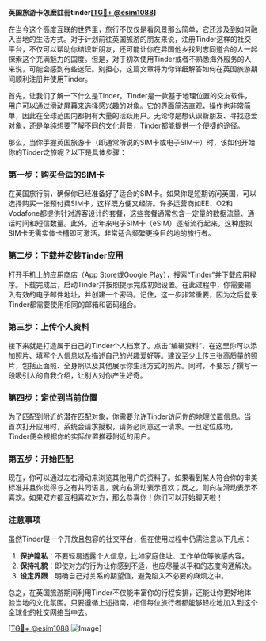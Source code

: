 **英国旅游卡怎麽註冊tinder[[TG💪+ @esim1088](https://t.me/s/esim1088)]**

在当今这个高度互联的世界里，旅行不仅仅是看风景那么简单，它还涉及到如何融入当地的生活方式。对于计划前往英国旅游的朋友来说，注册Tinder这样的社交平台，不仅可以帮助你结识新朋友，还可能让你在异国他乡找到志同道合的人一起探索这个充满魅力的国度。但是，对于初次使用Tinder或者不熟悉海外服务的人来说，可能会感到有些迷茫。别担心，这篇文章将为你详细解答如何在英国旅游期间顺利注册并使用Tinder。

首先，让我们了解一下什么是Tinder。Tinder是一款基于地理位置的交友软件，用户可以通过滑动屏幕来选择感兴趣的对象。它的界面简洁直观，操作也非常简单，因此在全球范围内都拥有大量的活跃用户。无论你是想认识新朋友、寻找恋爱对象，还是单纯想要了解不同的文化背景，Tinder都能提供一个便捷的途径。

那么，当你手握英国旅游卡（即通常所说的SIM卡或电子SIM卡）时，该如何开始你的Tinder之旅呢？以下是具体步骤：

### 第一步：购买合适的SIM卡

在英国旅行前，确保你已经准备好了适合的SIM卡。如果你是短期访问英国，可以选择购买一张预付费SIM卡，这样既方便又经济。许多运营商如EE、O2和Vodafone都提供针对游客设计的套餐，这些套餐通常包含一定量的数据流量、通话时间和短信数量。此外，近年来电子SIM卡（eSIM）逐渐流行起来，这种虚拟SIM卡无需实体卡槽即可激活，非常适合频繁更换目的地的旅行者。

### 第二步：下载并安装Tinder应用

打开手机上的应用商店（App Store或Google Play），搜索“Tinder”并下载应用程序。下载完成后，启动Tinder并按照提示完成初始设置。在此过程中，你需要输入有效的电子邮件地址，并创建一个密码。记住，这一步非常重要，因为之后登录Tinder都需要使用相同的邮箱和密码组合。

### 第三步：上传个人资料

接下来就是打造属于自己的Tinder个人档案了。点击“编辑资料”，在这里你可以添加照片、填写个人信息以及描述自己的兴趣爱好等。建议至少上传三张高质量的照片，包括正面照、全身照以及其他展示你生活方式的照片。同时，不要忘了撰写一段吸引人的自我介绍，让别人对你产生好奇。

### 第四步：定位到当前位置

为了匹配到附近的潜在匹配对象，你需要允许Tinder访问你的地理位置信息。当首次打开应用时，系统会请求授权，请务必同意这一请求。一旦定位成功，Tinder便会根据你的实际位置推荐附近的用户。

### 第五步：开始匹配

现在，你可以通过左右滑动来浏览其他用户的资料了。如果看到某人符合你的审美标准并且你觉得与之有共同语言，就向右滑动表示喜欢；反之，则向左滑动表示不喜欢。如果双方都互相喜欢对方，那么恭喜你！你们可以开始聊天啦！

### 注意事项

虽然Tinder是一个开放且包容的社交平台，但在使用过程中仍需注意以下几点：

1. **保护隐私**：不要轻易透露个人信息，比如家庭住址、工作单位等敏感内容。
2. **保持礼貌**：即使对方的行为让你感到不适，也应尽量以平和的态度沟通解决。
3. **设定界限**：明确自己对关系的期望值，避免陷入不必要的麻烦之中。

总之，在英国旅游期间利用Tinder不仅能丰富你的行程安排，还能让你更好地体验当地的文化氛围。只要遵循上述指南，相信每位旅行者都能够轻松地加入到这个全球化的社交网络当中去。

[[TG💪+ @esim1088](https://t.me/s/esim1088) ![Image](https://i.postimg.cc/4NQfJmqS/Snipaste-2025-05-13-00-14-12.png)]